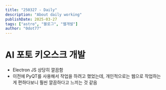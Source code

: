 ```yaml
---
title: "250327 - Daily"
description: "About daily working"
publishDate: 2025-03-27
tags: ["astro", "블로그", "웹개발"]
author: "0dot77"
---
```


# AI 포토 키오스크 개발

- Electron JS 상당히 깔끔함
- 이전에 PyQT를 사용해서 작업을 하려고 했었는데, 개인적으로는 웹으로 작업하는게 편하다보니 훨씬 깔끔하다고 느끼는 것 같음

